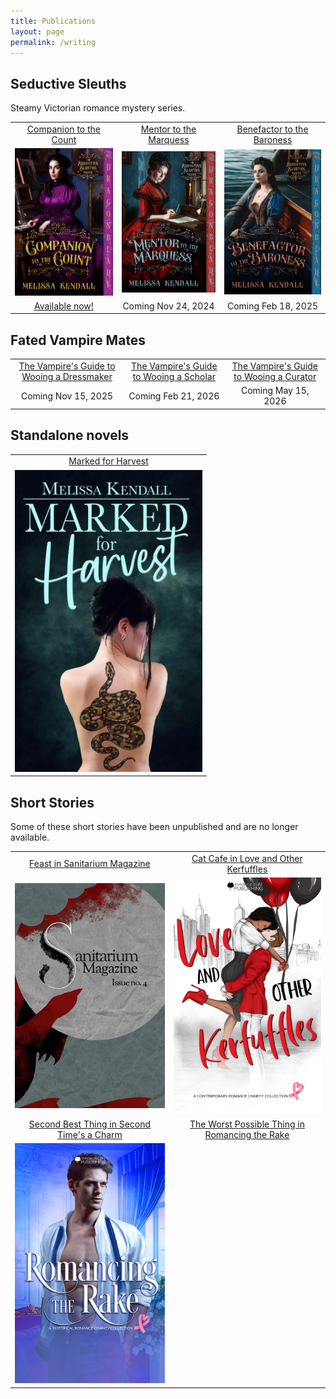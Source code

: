 ```yaml
---
title: Publications
layout: page
permalink: /writing
---
```


## Seductive Sleuths

Steamy Victorian romance mystery series.

<!-- <img width="300" src='/images/[TODO].png'/> -->

<table style="text-align:center">
    <tr>
        <td><a href="https://books2read.com/u/mlpO5A">Companion to the Count</a></td>
        <td><a href="https://books2read.com/u/3yXMjV">Mentor to the Marquess</a></td>
        <td><a href="https://www.goodreads.com/book/show/131812290-benefactor-to-the-baroness">Benefactor to the Baroness</a></td>
    </tr>
    <tr>
        <td><a href="https://books2read.com/u/mlpO5A"><img width="300" src='/images/CTTC.jpg'/></a></td>
        <td><a href="https://books2read.com/u/3yXMjV"><img width="300" src='/images/MTTM.jpg'/></a></td>
        <td><a href="https://www.goodreads.com/book/show/131812290-benefactor-to-the-baroness"><img width="300" src='/images/BTTB.jpg'/></a></td>        
    </tr>     
    <tr>
        <td><a href="https://books2read.com/u/mlpO5A">Available now!</a></td>
        <td>Coming Nov 24, 2024</td>
        <td>Coming Feb 18, 2025</td>
    </tr>       
</table>

## Fated Vampire Mates

<table style="text-align:center">
    <tr>
        <td><a href="https://www.goodreads.com/book/show/219295456-the-vampire-s-guide-to-wooing-a-dressmaker">The Vampire's Guide to Wooing a Dressmaker</a></td>
        <td><a href="https://www.goodreads.com/book/show/219295490-the-vampire-s-guide-to-wooing-a-scholar">The Vampire's Guide to Wooing a Scholar</a></td>
        <td><a href="https://www.goodreads.com/book/show/219295516-the-vampires-guide-to-wooing-a-curator">The Vampire's Guide to Wooing a Curator</a></td>
    </tr>   
    <tr>
        <td>Coming Nov 15, 2025</td>
        <td>Coming Feb 21, 2026</td>
        <td>Coming May 15, 2026</td>
    </tr>       
</table>

## Standalone novels

<table style="text-align:center">
    <tr>
        <td>
            <a href="https://books2read.com/MarkedForHarvest">Marked for Harvest</a>
        </td>
    </tr>
    <tr> 
        <td>
            <a href="https://books2read.com/MarkedForHarvest"><img width="300" src='/images/MFH.jpg'/></a>
        </td>
    </tr>
</table>

## Short Stories

Some of these short stories have been unpublished and are no longer available.

<table style="text-align:center">
    <tr>
        <td> 
            <a href="https://www.amazon.ca/dp/B09D9WC4CQ">Feast in Sanitarium Magazine</a>
        </td>
        <td>
            <a href="https://books2read.com/TNRCKerfluffy">Cat Cafe in Love and Other Kerfuffles</a>
        </td>
    </tr>
    <tr>
        <td>
            <a href="https://www.amazon.ca/dp/B09D9WC4CQ"><img width="620" src='/images/Feast.jpg'/></a> 
        </td>   
        <td><a href="https://books2read.com/TNRCKerfluffy"><img width="600" src='/images/TNRC.jpg'/></a></td>
    </tr>
    <tr>
        <td> 
            <a href="https://www.amazon.ca/dp/B0BWH3JY1K/ref=sr_1_1?crid=N68S6DT0CH5L">Second Best Thing in Second Time's a Charm</a>
        </td>
        <td>
            <a href="https://www.amazon.ca/Romancing-Rake-Historical-Romance-Collection-ebook/dp/B0DGFKRJ58">The Worst Possible Thing in Romancing the Rake</a>
        </td>
    </tr>
    <tr>
        <td>
            <a href="https://www.amazon.ca/Romancing-Rake-Historical-Romance-Collection-ebook/dp/B0DGFKRJ58"><img width="620" src='/images/RR.jpg'/></a> 
        </td>   
        <td></td>
    </tr>
</table>
